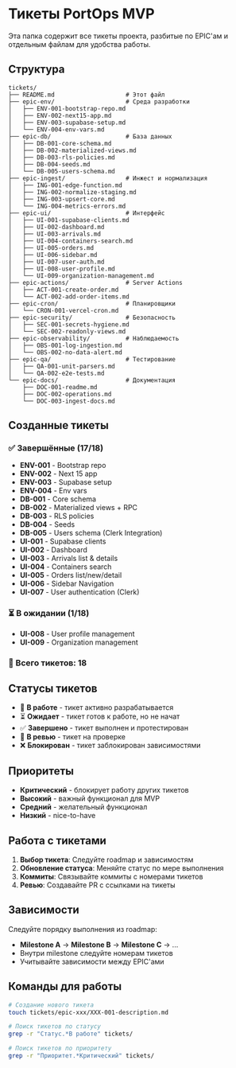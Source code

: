 # Тикеты PortOps MVP

Эта папка содержит все тикеты проекта, разбитые по EPIC'ам и отдельным файлам для удобства работы.

## Структура

```
tickets/
├── README.md                    # Этот файл
├── epic-env/                    # Среда разработки
│   ├── ENV-001-bootstrap-repo.md
│   ├── ENV-002-next15-app.md
│   ├── ENV-003-supabase-setup.md
│   └── ENV-004-env-vars.md
├── epic-db/                     # База данных
│   ├── DB-001-core-schema.md
│   ├── DB-002-materialized-views.md
│   ├── DB-003-rls-policies.md
│   ├── DB-004-seeds.md
│   └── DB-005-users-schema.md
├── epic-ingest/                 # Инжест и нормализация
│   ├── ING-001-edge-function.md
│   ├── ING-002-normalize-staging.md
│   ├── ING-003-upsert-core.md
│   └── ING-004-metrics-errors.md
├── epic-ui/                     # Интерфейс
│   ├── UI-001-supabase-clients.md
│   ├── UI-002-dashboard.md
│   ├── UI-003-arrivals.md
│   ├── UI-004-containers-search.md
│   ├── UI-005-orders.md
│   ├── UI-006-sidebar.md
│   ├── UI-007-user-auth.md
│   ├── UI-008-user-profile.md
│   └── UI-009-organization-management.md
├── epic-actions/                # Server Actions
│   ├── ACT-001-create-order.md
│   └── ACT-002-add-order-items.md
├── epic-cron/                   # Планировщики
│   └── CRON-001-vercel-cron.md
├── epic-security/               # Безопасность
│   ├── SEC-001-secrets-hygiene.md
│   └── SEC-002-readonly-views.md
├── epic-observability/          # Наблюдаемость
│   ├── OBS-001-log-ingestion.md
│   └── OBS-002-no-data-alert.md
├── epic-qa/                     # Тестирование
│   ├── QA-001-unit-parsers.md
│   └── QA-002-e2e-tests.md
└── epic-docs/                   # Документация
    ├── DOC-001-readme.md
    ├── DOC-002-operations.md
    └── DOC-003-ingest-docs.md
```

## Созданные тикеты

### ✅ Завершённые (17/18)
- **ENV-001** - Bootstrap repo
- **ENV-002** - Next 15 app
- **ENV-003** - Supabase setup
- **ENV-004** - Env vars
- **DB-001** - Core schema
- **DB-002** - Materialized views + RPC
- **DB-003** - RLS policies
- **DB-004** - Seeds
- **DB-005** - Users schema (Clerk Integration)
- **UI-001** - Supabase clients
- **UI-002** - Dashboard
- **UI-003** - Arrivals list & details
- **UI-004** - Containers search
- **UI-005** - Orders list/new/detail
- **UI-006** - Sidebar Navigation
- **UI-007** - User authentication (Clerk)

### ⏳ В ожидании (1/18)
- **UI-008** - User profile management
- **UI-009** - Organization management

### 🎯 Всего тикетов: 18

## Статусы тикетов

- 🚧 **В работе** - тикет активно разрабатывается
- ⏳ **Ожидает** - тикет готов к работе, но не начат
- ✅ **Завершено** - тикет выполнен и протестирован
- 🔄 **В ревью** - тикет на проверке
- ❌ **Блокирован** - тикет заблокирован зависимостями

## Приоритеты

- **Критический** - блокирует работу других тикетов
- **Высокий** - важный функционал для MVP
- **Средний** - желательный функционал
- **Низкий** - nice-to-have

## Работа с тикетами

1. **Выбор тикета**: Следуйте roadmap и зависимостям
2. **Обновление статуса**: Меняйте статус по мере выполнения
3. **Коммиты**: Связывайте коммиты с номерами тикетов
4. **Ревью**: Создавайте PR с ссылками на тикеты

## Зависимости

Следуйте порядку выполнения из roadmap:
- **Milestone A** → **Milestone B** → **Milestone C** → ...
- Внутри milestone следуйте номерам тикетов
- Учитывайте зависимости между EPIC'ами

## Команды для работы

```bash
# Создание нового тикета
touch tickets/epic-xxx/XXX-001-description.md

# Поиск тикетов по статусу
grep -r "Статус.*В работе" tickets/

# Поиск тикетов по приоритету
grep -r "Приоритет.*Критический" tickets/
```
